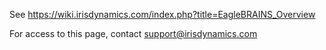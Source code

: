 See https://wiki.irisdynamics.com/index.php?title=EagleBRAINS_Overview

For access to this page, contact support@irisdynamics.com